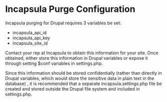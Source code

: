 # Incapsula Purge Configuration

Incapsula purging for Drupal requires 3 variables be set:

* incapsula_api_id
* incapsula_api_key
* incapsula_site_id

Contact your rep at Incapsula to obtain this information for your site. Once
obtained, either store this information in Drupal variables or expose it through
setting $conf variables in settings.php.

Since this information should be stored confidentially (rather than directly in
Drupal variables, which would store the sensitive data in plain text in the database)
, it is recommended that a separate incapsula.settings.php file be created and
stored outside the Drupal file system and included in settings.php.
